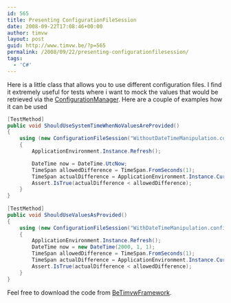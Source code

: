 ```yaml
---
id: 565
title: Presenting ConfigurationFileSession
date: 2008-09-22T17:08:46+00:00
author: timvw
layout: post
guid: http://www.timvw.be/?p=565
permalink: /2008/09/22/presenting-configurationfilesession/
tags:
  - 'C#'
---
```

Here is a little class that allows you to use different configuration files. I find it extremely useful for tests where i want to mock the values that would be retrieved via the [ConfigurationManager](http://msdn.microsoft.com/en-us/library/system.configuration.configurationmanager.aspx). Here are a couple of examples how it can be used

```csharp
[TestMethod]
public void ShouldUseSystemTimeWhenNoValuesAreProvided()
{
	using (new ConfigurationFileSession("WithoutDateTimeManipulation.config"))
	{
		ApplicationEnvironment.Instance.Refresh();

		DateTime now = DateTime.UtcNow;
		TimeSpan allowedDifference = TimeSpan.FromSeconds(1);
		TimeSpan actualDifference = ApplicationEnvironment.Instance.CurrentDateTime -- configurationNow;
		Assert.IsTrue(actualDifference < allowedDifference); 
	} 
} 
		
[TestMethod] 
public void ShouldUseValuesAsProvided() 
{ 
	using (new ConfigurationFileSession("WithDateTimeManipulation.config")) 
	{ 
		ApplicationEnvironment.Instance.Refresh(); 
		DateTime now = new DateTime(2000, 1, 1); 
		TimeSpan allowedDifference = TimeSpan.FromSeconds(1); 
		TimeSpan actualDifference = ApplicationEnvironment.Instance.CurrentDateTime - configurationNow; 
		Assert.IsTrue(actualDifference < allowedDifference); 
	} 
}
``` 

Feel free to download the code from [BeTimvwFramework](http://www.codeplex.com/BeTimvwFramework).
